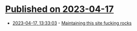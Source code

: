 # [Published on 2023-04-17](index.md)

* [2023-04-17, 13:33:03](https://lobste.rs/s/ufwldz/maintaining_this_site_fucking_rocks) - [Maintaining this site fucking rocks](https://misc.l3m.in/txt/maintaining-this-site-fkin-rocks.txt)
